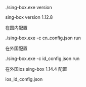 ./sing-box.exe version

sing-box version 1.12.8

在国内配置

./sing-box.exe -c cn_config.json run

在外国配置

./sing-box.exe -c id_config.json run

在外国ios sing-box 1.14.4 配置

ios_id_config.json
